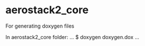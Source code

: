 # aerostack2_core


For generating doxygen files

In aerostack2_core folder:
...
$ doxygen doxygen.dox
...